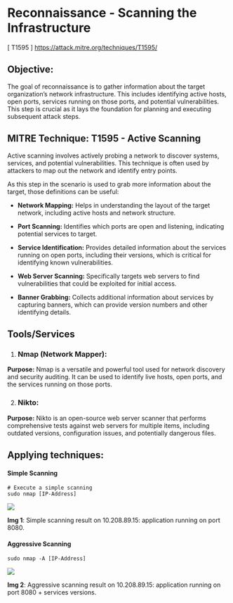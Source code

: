 # **Reconnaissance - Scanning the Infrastructure**
[ T1595 ] <https://attack.mitre.org/techniques/T1595/> 


## Objective:

The goal of reconnaissance is to gather information about the target organization’s network infrastructure. This includes identifying active hosts, open ports, services running on those ports, and potential vulnerabilities. This step is crucial as it lays the foundation for planning and executing subsequent attack steps.


## MITRE Technique: T1595 - Active Scanning
Active scanning involves actively probing a network to discover systems, services, and potential vulnerabilities. This technique is often used by attackers to map out the network and identify entry points.

As this step in the scenario is used to grab more information about the target, those definitions can be useful:

- **Network Mapping:** Helps in understanding the layout of the target network, including active hosts and network structure.

- **Port Scanning:** Identifies which ports are open and listening, indicating potential services to target.

- **Service Identification:** Provides detailed information about the services running on open ports, including their versions, which is critical for identifying known vulnerabilities.

- **Web Server Scanning:** Specifically targets web servers to find vulnerabilities that could be exploited for initial access.

- **Banner Grabbing:** Collects additional information about services by capturing banners, which can provide version numbers and other identifying details.


## Tools/Services

1. ### Nmap (Network Mapper):

**Purpose:** Nmap is a versatile and powerful tool used for network discovery and security auditing. It can be used to identify live hosts, open ports, and the services running on those ports.

2. ### Nikto:

**Purpose:** Nikto is an open-source web server scanner that performs comprehensive tests against web servers for multiple items, including outdated versions, configuration issues, and potentially dangerous files.


## Applying techniques:

#### Simple Scanning

```
# Execute a simple scanning
sudo nmap [IP-Address]
```
![](https://lh7-rt.googleusercontent.com/docsz/AD_4nXdV9ikugdJKAQpok0ukxtDBVtSLKuuJko6Bz3RJW8AszOHYyN4Dh4TtAG8z3L87y_vwDRbLmVVi4XBN0w3ztsYUxdQR6FOsOWg53s3ObsI3rO_-4el93kgOqACIB71mhGpmxFw-xu4J_iuULwyFCgbBmRWn?key=ZVE4yllmhIbKOidz4k1V_g)

**Img 1**: Simple scanning result on 10.208.89.15: application running on port 8080.


#### Aggressive Scanning
```
sudo nmap -A [IP-Address]
```

![](https://lh7-rt.googleusercontent.com/docsz/AD_4nXe3skKQqmnXGZM7gruRFh94aSrIZH_N-CgsP5qJT160U1TPgcp_qZKKoCM2Bn7_fr7gOWq5G9Q-pcPLMj16H27YMDdJkSNMTS9G1lQjdHbC-7oADhasXwRs10jqLGkc8-o4ouoUvt0hhn4RHtWlDZgbnjC3?key=ZVE4yllmhIbKOidz4k1V_g)

**Img 2**: Aggressive scanning result on 10.208.89.15: application running on port 8080 + services versions.

